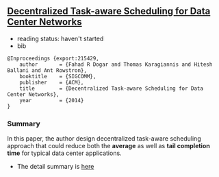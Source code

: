 ## [Decentralized Task-aware Scheduling for Data Center Networks](http://research.microsoft.com/apps/pubs/default.aspx?id=215429)

- reading status: haven't started
- bib
```
@Inproceedings {export:215429,
    author       = {Fahad R Dogar and Thomas Karagiannis and Hitesh Ballani and Ant Rowstron},
    booktitle    = {SIGCOMM},
    publisher    = {ACM},
    title        = {Decentralized Task-aware Scheduling for Data Center Networks},
    year         = {2014}
}
```

### Summary
In this paper, the author design decentralized task-aware scheduling approach that could reduce both the **average** as well as **tail completion time** for typical data center applications.
- The detail summary is [here](../file/task-aware.md)

